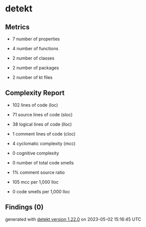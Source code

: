 # detekt

## Metrics

* 7 number of properties

* 4 number of functions

* 2 number of classes

* 2 number of packages

* 2 number of kt files

## Complexity Report

* 102 lines of code (loc)

* 71 source lines of code (sloc)

* 38 logical lines of code (lloc)

* 1 comment lines of code (cloc)

* 4 cyclomatic complexity (mcc)

* 0 cognitive complexity

* 0 number of total code smells

* 1% comment source ratio

* 105 mcc per 1,000 lloc

* 0 code smells per 1,000 lloc

## Findings (0)

generated with [detekt version 1.22.0](https://detekt.dev/) on 2023-05-02 15:16:45 UTC
